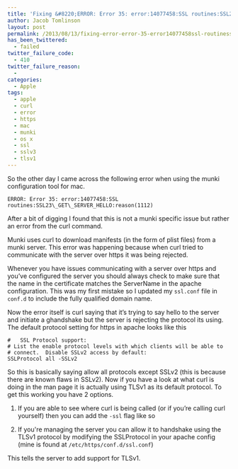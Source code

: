 ```yaml
---
title: 'Fixing &#8220;ERROR: Error 35: error:14077458:SSL routines:SSL23_GET_SERVER_HELLO: reason(1112)&#8221;'
author: Jacob Tomlinson
layout: post
permalink: /2013/08/13/fixing-error-error-35-error14077458ssl-routinesssl23_get_server_helloreason1112/
has_been_twittered:
  - failed
twitter_failure_code:
  - 410
twitter_failure_reason:
  -
categories:
  - Apple
tags:
  - apple
  - curl
  - error
  - https
  - mac
  - munki
  - os x
  - ssl
  - sslv3
  - tlsv1
---
```

So the other day I came across the following error when using the munki configuration tool for mac.

```
ERROR: Error 35: error:14077458:SSL routines:SSL23\_GET\_SERVER_HELLO:reason(1112)
```

After a bit of digging I found that this is not a munki specific issue but rather an error from the curl command.

Munki uses curl to download manifests (in the form of plist files) from a munki server. This error was happening because when curl tried to communicate with the server over https it was being rejected.

Whenever you have issues communicating with a server over https and you&#8217;ve configured the server you should always check to make sure that the name in the certificate matches the ServerName in the apache configuration. This was my first mistake so I updated my `ssl.conf` file in `conf.d` to include the fully qualified domain name.

Now the error itself is curl saying that it&#8217;s trying to say hello to the server and initiate a ghandshake but the server is rejecting the protocol its using. The default protocol setting for https in apache looks like this


```
#   SSL Protocol support:
# List the enable protocol levels with which clients will be able to
# connect.  Disable SSLv2 access by default:
SSLProtocol all -SSLv2
```


So this is basically saying allow all protocols except SSLv2 (this is because there are known flaws in SSLv2). Now if you have a look at what curl is doing in the man page it is actually using TLSv1 as its default protocol. To get this working you have 2 options.

1. If you are able to see where curl is being called (or if you&#8217;re calling curl yourself) then you can add the `-ssl` flag like so

2. If you're managing the server you can allow it to handshake using the TLSv1 protocol by modifying the SSLProtocol in your apache config (mine is found at `/etc/https/conf.d/ssl.conf`)




This tells the server to add support for TLSv1.
